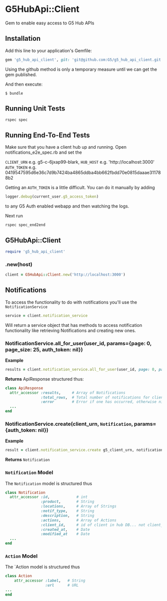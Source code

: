 # G5HubApi::Client

Gem to enable easy access to G5 Hub APIs

## Installation

Add this line to your application's Gemfile:

```ruby
gem 'g5_hub_api_client', git: 'git@github.com:G5/g5_hub_api_client.git'
```
Using the github method is only a temporary measure until we can get the gem published.

And then execute:

    $ bundle

## Running Unit Tests

    rspec spec

## Running End-To-End Tests

Make sure that you have a client hub up and running. Open notifications_e2e_spec.rb and set the

`CLIENT_URN` e.g. g5-c-6jxap99-blark,
`HUB_HOST` e.g. 'http://localhost:3000'
`AUTH_TOKEN` e.g. 0419547595d6e36c7d9b7424ba4865ddba4bb662fbdd70e0815daaae311788b2

Getting an `AUTH_TOKEN` is a little difficult. You can do it manually by adding

```ruby
logger.debug(current_user.g5_access_token)
```

to any G5 Auth enabled webapp and then watching the logs.

Next run

    rspec spec_end2end

## G5HubApi::Client

```ruby
require 'g5_hub_api_client'
```

### .new(host)

```ruby
client = G5HubApi::Client.new('http://localhost:3000')
```

## Notifications

To access the functionality to do with notifications you'll use the `NotificationService`

```ruby
service = client.notification_service
```

Will return a service object that has methods to access notification
functionality like retrieving Notifications and creating new ones.

### NotificationService.all_for_user(user_id, params={page: 0, page_size: 25, auth_token: nil})

**Example**
```ruby
results = client.notification_service.all_for_user(user_id, page: 0, page_size: 12, auth_token: '1234sdf...')
```

**Returns** ApiResponse structured thus:
```ruby
class ApiResponse
  attr_accessor :results,     # Array of Notifications
                :total_rows,  # Total number of notifications for client
                :error        # Error if one has occurred, otherwise nil
  ...
end
```

### NotificationService.create(client_urn, `Notification`, params={auth_token: nil})

**Example**
```ruby
result = client.notification_service.create g5_client_urn, notification
```

**Returns** `Notification`

### `Notification` Model

The `Notification` model is structured thus

```ruby
class Notification
  attr_accessor :id,            # int
                :product,       # String
                :locations,     # Array of Strings
                :notif_type,    # String
                :description,   # String
                :actions,       # Array of Actions
                :client_id,     # id of client in hub DB... not client_urn
                :created_at,    # Date
                :modified_at    # Date
  ...
end
```

### `Action` Model

The `Action model is structured thus

```ruby
class Action
    attr_accessor :label,   # String
                  :url      # URL
...
end
```
